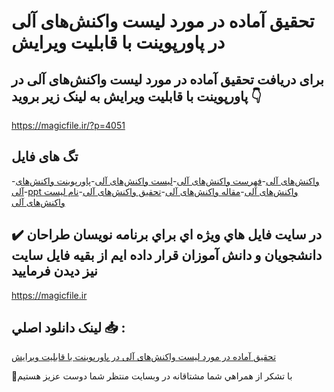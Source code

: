 # تحقیق آماده در مورد لیست واکنش‌های آلی در پاورپوینت با قابلیت ویرایش

## برای دریافت تحقیق آماده در مورد لیست واکنش‌های آلی در پاورپوینت با قابلیت ویرایش به لینک زیر بروید 👇

https://magicfile.ir/?p=4051

## تگ های فایل

-[واکنش‌های آلی](https://magicfile.ir/product/%d8%aa%d8%ad%d9%82%db%8c%d9%82-%d8%a2%d9%85%d8%a7%d8%af%d9%87-%d9%84%db%8c%d8%b3%d8%aa-%d9%88%d8%a7%da%a9%d9%86%d8%b4%d9%87%d8%a7%db%8c-%d8%a2%d9%84%db%8c-%d8%af%d8%b1-%d9%be%d8%a7%d9%88%d8%b1%d9%be%d9%88%db%8c%d9%86%d8%aa/)-[فهرست واکنش‌های آلی](https://magicfile.ir/product/%d8%aa%d8%ad%d9%82%db%8c%d9%82-%d8%a2%d9%85%d8%a7%d8%af%d9%87-%d9%84%db%8c%d8%b3%d8%aa-%d9%88%d8%a7%da%a9%d9%86%d8%b4%d9%87%d8%a7%db%8c-%d8%a2%d9%84%db%8c-%d8%af%d8%b1-%d9%be%d8%a7%d9%88%d8%b1%d9%be%d9%88%db%8c%d9%86%d8%aa/)-[لیست واکنش‌های آلی](https://magicfile.ir/product/%d8%aa%d8%ad%d9%82%db%8c%d9%82-%d8%a2%d9%85%d8%a7%d8%af%d9%87-%d9%84%db%8c%d8%b3%d8%aa-%d9%88%d8%a7%da%a9%d9%86%d8%b4%d9%87%d8%a7%db%8c-%d8%a2%d9%84%db%8c-%d8%af%d8%b1-%d9%be%d8%a7%d9%88%d8%b1%d9%be%d9%88%db%8c%d9%86%d8%aa/)-[پاورپوینت واکنش‌های آلی](https://magicfile.ir/product/%d8%aa%d8%ad%d9%82%db%8c%d9%82-%d8%a2%d9%85%d8%a7%d8%af%d9%87-%d9%84%db%8c%d8%b3%d8%aa-%d9%88%d8%a7%da%a9%d9%86%d8%b4%d9%87%d8%a7%db%8c-%d8%a2%d9%84%db%8c-%d8%af%d8%b1-%d9%be%d8%a7%d9%88%d8%b1%d9%be%d9%88%db%8c%d9%86%d8%aa/)-[ppt واکنش‌های آلی](https://magicfile.ir/product/%d8%aa%d8%ad%d9%82%db%8c%d9%82-%d8%a2%d9%85%d8%a7%d8%af%d9%87-%d9%84%db%8c%d8%b3%d8%aa-%d9%88%d8%a7%da%a9%d9%86%d8%b4%d9%87%d8%a7%db%8c-%d8%a2%d9%84%db%8c-%d8%af%d8%b1-%d9%be%d8%a7%d9%88%d8%b1%d9%be%d9%88%db%8c%d9%86%d8%aa/)-[مقاله واکنش‌های آلی](https://magicfile.ir/product/%d8%aa%d8%ad%d9%82%db%8c%d9%82-%d8%a2%d9%85%d8%a7%d8%af%d9%87-%d9%84%db%8c%d8%b3%d8%aa-%d9%88%d8%a7%da%a9%d9%86%d8%b4%d9%87%d8%a7%db%8c-%d8%a2%d9%84%db%8c-%d8%af%d8%b1-%d9%be%d8%a7%d9%88%d8%b1%d9%be%d9%88%db%8c%d9%86%d8%aa/)-[تحقیق واکنش‌های آلی](https://magicfile.ir/product/%d8%aa%d8%ad%d9%82%db%8c%d9%82-%d8%a2%d9%85%d8%a7%d8%af%d9%87-%d9%84%db%8c%d8%b3%d8%aa-%d9%88%d8%a7%da%a9%d9%86%d8%b4%d9%87%d8%a7%db%8c-%d8%a2%d9%84%db%8c-%d8%af%d8%b1-%d9%be%d8%a7%d9%88%d8%b1%d9%be%d9%88%db%8c%d9%86%d8%aa/)-[نام لیست واکنش‌های آلی](https://magicfile.ir/product/%d8%aa%d8%ad%d9%82%db%8c%d9%82-%d8%a2%d9%85%d8%a7%d8%af%d9%87-%d9%84%db%8c%d8%b3%d8%aa-%d9%88%d8%a7%da%a9%d9%86%d8%b4%d9%87%d8%a7%db%8c-%d8%a2%d9%84%db%8c-%d8%af%d8%b1-%d9%be%d8%a7%d9%88%d8%b1%d9%be%d9%88%db%8c%d9%86%d8%aa/)

## ✔️ در سايت فايل هاي ويژه اي براي برنامه نويسان طراحان دانشجويان و دانش آموزان قرار داده ايم از بقيه فايل سايت نيز ديدن فرماييد

https://magicfile.ir


## لينک دانلود اصلي 📥 :

[تحقیق آماده در مورد لیست واکنش‌های آلی در پاورپوینت با قابلیت ویرایش](https://magicfile.ir/product/%d8%aa%d8%ad%d9%82%db%8c%d9%82-%d8%a2%d9%85%d8%a7%d8%af%d9%87-%d9%84%db%8c%d8%b3%d8%aa-%d9%88%d8%a7%da%a9%d9%86%d8%b4%d9%87%d8%a7%db%8c-%d8%a2%d9%84%db%8c-%d8%af%d8%b1-%d9%be%d8%a7%d9%88%d8%b1%d9%be%d9%88%db%8c%d9%86%d8%aa/) 


🙏با تشکر از همراهي شما مشتاقانه در وبسایت منتظر شما دوست عزیز هستیم

